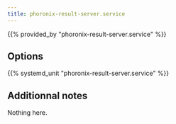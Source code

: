```yaml
---
title: phoronix-result-server.service
---
```


{{% provided_by "phoronix-result-server.service" %}}

## Options

{{% systemd_unit "phoronix-result-server.service" %}}

## Additionnal notes

Nothing here.